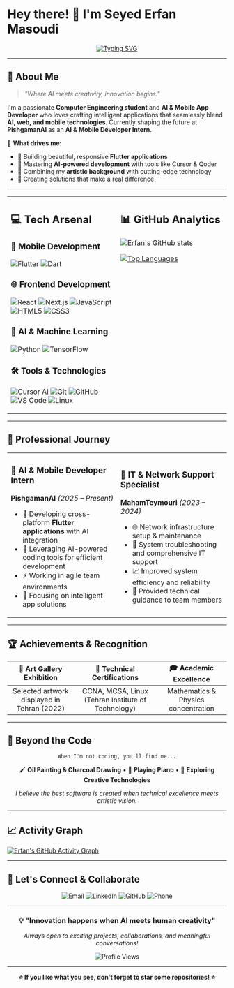 # Hey there! 👋 I'm **Seyed Erfan Masoudi**

<div align="center">
  
[![Typing SVG](https://readme-typing-svg.demolab.com?font=Fira+Code&size=22&duration=2000&pause=500&color=00D9FF&center=true&vCenter=true&multiline=true&width=600&height=100&lines=AI+%26+Mobile+App+Developer;Computer+Engineering+Student;Bridging+Creativity+%26+Technology)](https://git.io/typing-svg)

</div>

---

## 🚀 **About Me**

> *"Where AI meets creativity, innovation begins."*

I'm a passionate **Computer Engineering student** and **AI & Mobile App Developer** who loves crafting intelligent applications that seamlessly blend **AI, web, and mobile technologies**. Currently shaping the future at **PishgamanAI** as an **AI & Mobile Developer Intern**.

🌟 **What drives me:**
- 📱 Building beautiful, responsive **Flutter applications**
- 🤖 Mastering **AI-powered development** with tools like Cursor & Qoder
- 🎨 Combining my **artistic background** with cutting-edge technology
- 🚀 Creating solutions that make a real difference

---

<table>
<tr>
<td width="50%" valign="top">

## 💻 **Tech Arsenal**

### 📱 **Mobile Development**
![Flutter](https://img.shields.io/badge/Flutter-02569B?style=for-the-badge&logo=flutter&logoColor=white)
![Dart](https://img.shields.io/badge/Dart-0175C2?style=for-the-badge&logo=dart&logoColor=white)

### 🌐 **Frontend Development**
![React](https://img.shields.io/badge/React-20232A?style=for-the-badge&logo=react&logoColor=61DAFB)
![Next.js](https://img.shields.io/badge/Next.js-000000?style=for-the-badge&logo=next.js&logoColor=white)
![JavaScript](https://img.shields.io/badge/JavaScript-F7DF1E?style=for-the-badge&logo=javascript&logoColor=black)
![HTML5](https://img.shields.io/badge/HTML5-E34F26?style=for-the-badge&logo=html5&logoColor=white)
![CSS3](https://img.shields.io/badge/CSS3-1572B6?style=for-the-badge&logo=css3&logoColor=white)

### 🤖 **AI & Machine Learning**
![Python](https://img.shields.io/badge/Python-14354C?style=for-the-badge&logo=python&logoColor=white)
![TensorFlow](https://img.shields.io/badge/TensorFlow-FF6F00?style=for-the-badge&logo=tensorflow&logoColor=white)

### 🛠️ **Tools & Technologies**
![Cursor AI](https://img.shields.io/badge/Cursor_AI-000000?style=for-the-badge&logo=cursor&logoColor=white)
![Git](https://img.shields.io/badge/Git-F05032?style=for-the-badge&logo=git&logoColor=white)
![GitHub](https://img.shields.io/badge/GitHub-100000?style=for-the-badge&logo=github&logoColor=white)
![VS Code](https://img.shields.io/badge/VS_Code-0078D4?style=for-the-badge&logo=visual%20studio%20code&logoColor=white)
![Linux](https://img.shields.io/badge/Linux-FCC624?style=for-the-badge&logo=linux&logoColor=black)

</td>
<td width="50%" valign="top">

## 📊 **GitHub Analytics**

[![Erfan's GitHub stats](https://github-readme-stats.vercel.app/api?username=ErfanMasoudiBA&show_icons=true&theme=tokyonight&hide_border=true&bg_color=0D1117&title_color=00D9FF&icon_color=00D9FF&text_color=C9D1D9)](https://github.com/ErfanMasoudiBA)

[![Top Languages](https://github-readme-stats.vercel.app/api/top-langs/?username=ErfanMasoudiBA&layout=compact&theme=tokyonight&hide_border=true&bg_color=0D1117&title_color=00D9FF&text_color=C9D1D9)](https://github.com/ErfanMasoudiBA)

</td>
</tr>
</table>

---

## 💼 **Professional Journey**

<table>
<tr>
<td width="50%">

### 🚀 **AI & Mobile Developer Intern**
**PishgamanAI** *(2025 – Present)*
- 📱 Developing cross-platform **Flutter applications** with AI integration
- 🤖 Leveraging AI-powered coding tools for efficient development
- ⚡ Working in agile team environments
- 🎯 Focusing on intelligent app solutions

</td>
<td width="50%">

### 🔧 **IT & Network Support Specialist**
**MahamTeymouri** *(2023 – 2024)*
- 🌐 Network infrastructure setup & maintenance
- 🔧 System troubleshooting and comprehensive IT support
- 📈 Improved system efficiency and reliability
- 👥 Provided technical guidance to team members

</td>
</tr>
</table>

---

## 🏆 **Achievements & Recognition**

<div align="center">

| 🎨 **Art Gallery Exhibition** | 🏅 **Technical Certifications** | 🎓 **Academic Excellence** |
|:---:|:---:|:---:|
| Selected artwork displayed in Tehran (2022) | CCNA, MCSA, Linux (Tehran Institute of Technology) | Mathematics & Physics concentration |

</div>

---

## 🎨 **Beyond the Code**

<div align="center">

```
When I'm not coding, you'll find me...
```

🖌️ **Oil Painting & Charcoal Drawing** • 🎹 **Playing Piano** • 🌟 **Exploring Creative Technologies**

*I believe the best software is created when technical excellence meets artistic vision.*

</div>

---

## 📈 **Activity Graph**

[![Erfan's GitHub Activity Graph](https://github-readme-activity-graph.vercel.app/graph?username=ErfanMasoudiBA&theme=tokyo-night&bg_color=0D1117&color=00D9FF&line=00D9FF&point=FFFFFF&area=true&hide_border=true)](https://github.com/ErfanMasoudiBA)

---

## 🤝 **Let's Connect & Collaborate**

<div align="center">

[![Email](https://img.shields.io/badge/Email-D14836?style=for-the-badge&logo=gmail&logoColor=white)](mailto:erfanmasoudiba@gmail.com)
[![LinkedIn](https://img.shields.io/badge/LinkedIn-0077B5?style=for-the-badge&logo=linkedin&logoColor=white)](https://www.linkedin.com/in/erfan-masoudi-a0b7262ab/)
[![GitHub](https://img.shields.io/badge/GitHub-100000?style=for-the-badge&logo=github&logoColor=white)](https://github.com/ErfanMasoudiBA)
[![Phone](https://img.shields.io/badge/Phone-25D366?style=for-the-badge&logo=whatsapp&logoColor=white)](tel:+989196779163)

---

### 💡 **"Innovation happens when AI meets human creativity"**

*Always open to exciting projects, collaborations, and meaningful conversations!*

<img src="https://komarev.com/ghpvc/?username=ErfanMasoudiBA&color=00D9FF&style=for-the-badge" alt="Profile Views"/>

</div>

---

<div align="center">
  
**⭐ If you like what you see, don't forget to star some repositories! ⭐**

</div>
